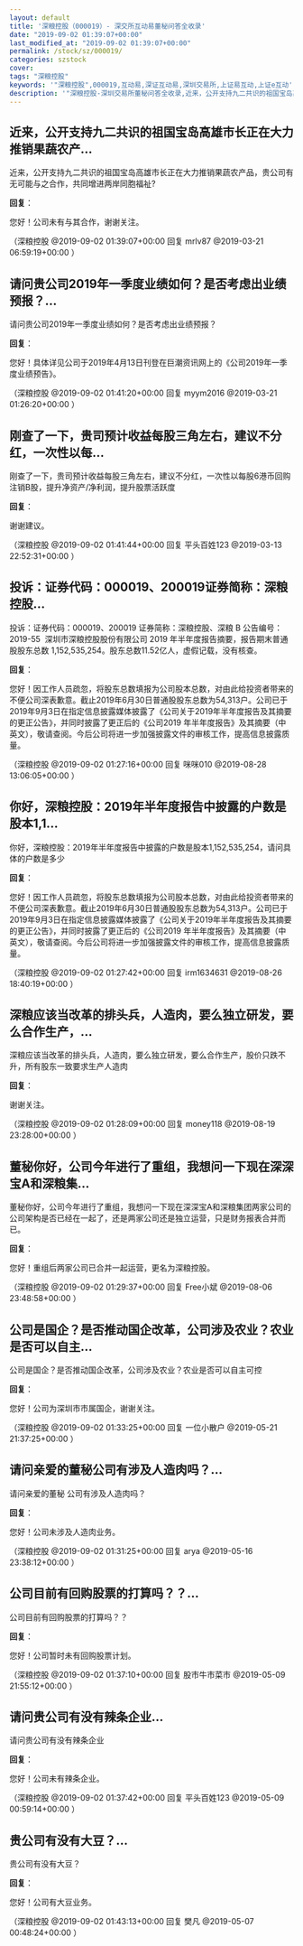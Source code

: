 ```yaml
---
layout: default
title: '深粮控股（000019）- 深交所互动易董秘问答全收录'
date: "2019-09-02 01:39:07+00:00"
last_modified_at: "2019-09-02 01:39:07+00:00"
permalink: /stock/sz/000019/
categories: szstock
cover: 
tags: "深粮控股"
keywords: '"深粮控股",000019,互动易,深证互动易,深圳交易所,上证易互动,上证e互动'
description: '"深粮控股-深圳交易所董秘问答全收录,近来，公开支持九二共识的祖国宝岛高雄市长正在大力推销果蔬农产品，贵公司有无可能与之合作，共同增进两岸同胞福祉?"'
---
```


## 近来，公开支持九二共识的祖国宝岛高雄市长正在大力推销果蔬农产...

近来，公开支持九二共识的祖国宝岛高雄市长正在大力推销果蔬农产品，贵公司有无可能与之合作，共同增进两岸同胞福祉?

**回复**：

您好！公司未有与其合作，谢谢关注。 

（深粮控股  @2019-09-02 01:39:07+00:00 回复 mrlv87  @2019-03-21 06:59:19+00:00 ）

## 请问贵公司2019年一季度业绩如何？是否考虑出业绩预报？...

请问贵公司2019年一季度业绩如何？是否考虑出业绩预报？

**回复**：

您好！具体详见公司于2019年4月13日刊登在巨潮资讯网上的《公司2019年一季度业绩预告》。 

（深粮控股  @2019-09-02 01:41:20+00:00 回复 myym2016  @2019-03-21 01:26:20+00:00 ）

## 刚查了一下，贵司预计收益每股三角左右，建议不分红，一次性以每...

刚查了一下，贵司预计收益每股三角左右，建议不分红，一次性以每股6港币回购注销B股，提升净资产/净利润，提升股票活跃度

**回复**：

谢谢建议。 

（深粮控股  @2019-09-02 01:41:44+00:00 回复 平头百姓123  @2019-03-13 22:52:31+00:00 ）

## 投诉：证券代码：000019、200019证券简称：深粮控股...

投诉：证券代码：000019、200019 证券简称：深粮控股、深粮 B 公告编号：2019-55  深圳市深粮控股股份有限公司 2019 年半年度报告摘要，报告期末普通股股东总数 1,152,535,254。股东总数11.52亿人，虚假记载，没有核查。

**回复**：

您好！因工作人员疏忽，将股东总数填报为公司股本总数，对由此给投资者带来的不便公司深表歉意。截止2019年6月30日普通股股东总数为54,313户。公司已于2019年9月3日在指定信息披露媒体披露了《公司关于2019年半年度报告及其摘要的更正公告》，并同时披露了更正后的《公司2019 年半年度报告》及其摘要（中英文），敬请查阅。今后公司将进一步加强披露文件的审核工作，提高信息披露质量。 

（深粮控股  @2019-09-02 01:27:16+00:00 回复 咪咪010  @2019-08-28 13:06:05+00:00 ）

## 你好，深粮控股：2019年半年度报告中披露的户数是股本1,1...

你好，深粮控股：2019年半年度报告中披露的户数是股本1,152,535,254，请问具体的户数是多少

**回复**：

您好！因工作人员疏忽，将股东总数填报为公司股本总数，对由此给投资者带来的不便公司深表歉意。截止2019年6月30日普通股股东总数为54,313户。公司已于2019年9月3日在指定信息披露媒体披露了《公司关于2019年半年度报告及其摘要的更正公告》，并同时披露了更正后的《公司2019 年半年度报告》及其摘要（中英文），敬请查阅。今后公司将进一步加强披露文件的审核工作，提高信息披露质量。 

（深粮控股  @2019-09-02 01:27:42+00:00 回复 irm1634631  @2019-08-26 18:40:19+00:00 ）

## 深粮应该当改革的排头兵，人造肉，要么独立研发，要么合作生产，...

深粮应该当改革的排头兵，人造肉，要么独立研发，要么合作生产，股价只跌不升，所有股东一致要求生产人造肉

**回复**：

谢谢关注。 

（深粮控股  @2019-09-02 01:28:09+00:00 回复 money118  @2019-08-19 23:28:00+00:00 ）

## 董秘你好，公司今年进行了重组，我想问一下现在深深宝A和深粮集...

董秘你好，公司今年进行了重组，我想问一下现在深深宝A和深粮集团两家公司的公司架构是否已经在一起了，还是两家公司还是独立运营，只是财务报表合并而已。

**回复**：

您好！重组后两家公司已合并一起运营，更名为深粮控股。 

（深粮控股  @2019-09-02 01:29:37+00:00 回复 Free小斌  @2019-08-06 23:48:58+00:00 ）

## 公司是国企？是否推动国企改革，公司涉及农业？农业是否可以自主...

公司是国企？是否推动国企改革，公司涉及农业？农业是否可以自主可控

**回复**：

您好！公司为深圳市市属国企，谢谢关注。 

（深粮控股  @2019-09-02 01:33:25+00:00 回复 一位小散户  @2019-05-21 21:37:25+00:00 ）

## 请问亲爱的董秘公司有涉及人造肉吗？...

请问亲爱的董秘 公司有涉及人造肉吗？

**回复**：

您好！公司未涉及人造肉业务。 

（深粮控股  @2019-09-02 01:31:25+00:00 回复 arya  @2019-05-16 23:38:12+00:00 ）

## 公司目前有回购股票的打算吗？？...

公司目前有回购股票的打算吗？？

**回复**：

您好！公司暂时未有回购股票计划。 

（深粮控股  @2019-09-02 01:37:10+00:00 回复 股市牛市菜市  @2019-05-09 21:55:12+00:00 ）

## 请问贵公司有没有辣条企业...

请问贵公司有没有辣条企业

**回复**：

您好！公司未有辣条企业。 

（深粮控股  @2019-09-02 01:37:42+00:00 回复 平头百姓123  @2019-05-09 00:59:14+00:00 ）

## 贵公司有没有大豆？...

贵公司有没有大豆？

**回复**：

您好！公司有大豆业务。 

（深粮控股  @2019-09-02 01:43:13+00:00 回复 樊凡  @2019-05-07 00:48:24+00:00 ）

